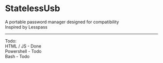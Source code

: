 # StatelessUsb
A portable password manager designed for compatibility  
Inspired by Lesspass  
  
---
Todo:  
HTML / JS - Done  
Powershell - Todo  
Bash - Todo  

